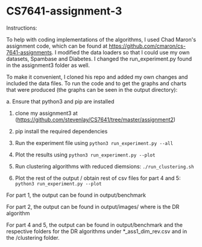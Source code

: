 # CS7641-assignment-3

Instructions:

To help with coding implementations of the algorithms, I used Chad Maron's assignment code, which can be found at https://github.com/cmaron/cs-7641-assignments.
I modified the data loaders so that I could use my own datasets, Spambase and Diabetes. I changed the run_experiment.py found in the assignment3 folder as well.



To make it convenient, I cloned his repo and added my own changes and included the data files. To run the code and to get the graphs and charts that were produced (the graphs can be seen in the output directory):

a. Ensure that python3 and pip are installed

1. clone my assignment3 at (https://github.com/stevenlay/CS7641/tree/master/assignment2)

2. pip install the required dependencies

3. Run the experiment file using ```python3 run_experiment.py --all```

4. Plot the results using ```python3 run_experiment.py --plot```

5. Run clustering algorithms with reduced diemsions: ```./run_clustering.sh```

6. Plot the rest of the output / obtain rest of csv files for part 4 and 5: ```python3 run_experiment.py --plot```

For part 1, the output can be found in output/benchmark

For part 2, the output can be found in output/images/<algorithm> where <algorithm> is the DR algorithm

For part 4 and 5, the output can be found in output/benchmark and the respective folders for the DR algorithms under *_ass1_dim_rev.csv and in the <algorithm>/clustering folder.

